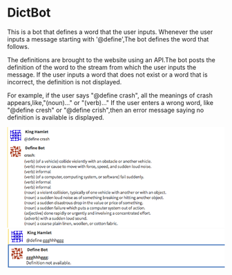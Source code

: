 # DictBot

This is a bot that defines a word that the user inputs.
Whenever the user inputs a message starting with '@define',The bot defines the 
word that follows.

The definitions are brought to the website using an API.The bot posts the 
definition of the word to the stream from which the user inputs the message.
If the user inputs a word that does not exist or a word that is incorrect,
the definition is not displayed.

For example, if the user says "@define crash", all the meanings of crash
appears,like,"(noun)..." or "(verb)..." If the user enters a wrong word,
like "@define cresh" or "@define crish",then an error message saying no
definition is available is displayed.

![Correct Word](correct_word.png)
![Wrong Word](wrong_word.png)